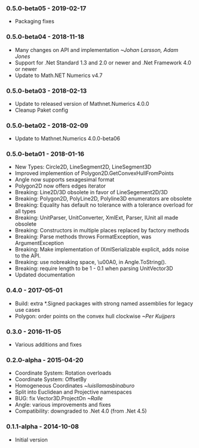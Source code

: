 ### 0.5.0-beta05 - 2019-02-17
* Packaging fixes

### 0.5.0-beta04 - 2018-11-18
* Many changes on API and implementation *~Johan Larsson, Adam Jones*
* Support for .Net Standard 1.3 and 2.0 or newer and .Net Framework 4.0 or newer
* Update to Math.NET Numerics v4.7

### 0.5.0-beta03 - 2018-02-13
* Update to released version of Mathnet.Numerics 4.0.0
* Cleanup Paket config

### 0.5.0-beta02 - 2018-02-09
* Update to Mathnet.Numerics 4.0.0-beta06

### 0.5.0-beta01 - 2018-01-16
* New Types: Circle2D, LineSegment2D, LineSegment3D
* Improved implemention of Polygon2D.GetConvexHullFromPoints
* Angle now supports sexagesimal format
* Polygon2D now offers edges iterator
* Breaking: Line2D/3D obsolete in favor of LineSegement2D/3D
* Breaking: Polygon2D, PolyLine2D, Polyline3D enumerators are obsolete
* Breaking: Equality has default no tolerance with a tolerance overload for all types
* Breaking: UnitParser, UnitConverter, XmlExt, Parser, IUnit all made obsolete
* Breaking: Constructors in multiple places replaced by factory methods 
* Breaking: Parse methods throws FormatException, was ArgumentException
* Breaking: Make implementation of IXmlSerializable explicit, adds noise to the API.
* Breaking: use nobreaking space, \u00A0, in Angle.ToString().
* Breaking: require length to be 1 - 0.1 when parsing UnitVector3D
* Updated documentation

### 0.4.0 - 2017-05-01
* Build: extra *.Signed packages with strong named assemblies for legacy use cases
* Polygon: order points on the convex hull clockwise *~Per Kuijpers*

### 0.3.0 - 2016-11-05
* Various additions and fixes

### 0.2.0-alpha - 2015-04-20
* Coordinate System: Rotation overloads
* Coordinate System: OffsetBy
* Homogeneous Coordinates *~luisllamasbinaburo*
* Split into Euclidean and Projective namespaces
* BUG: fix Vector3D.ProjectOn *~Ralle*
* Angle: various improvements and fixes
* Compatibility: downgraded to .Net 4.0 (from .Net 4.5)

### 0.1.1-alpha - 2014-10-08
* Initial version
